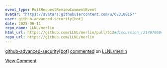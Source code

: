 ```yaml
---
event_type: PullRequestReviewCommentEvent
avatar: "https://avatars.githubusercontent.com/u/62310815?"
user: github-advanced-security[bot]
date: 2025-06-11
repo_name: LLNL/merlin
html_url: https://github.com/LLNL/merlin/pull/512#discussion_r2140766849
repo_url: https://github.com/LLNL/merlin
---
```


<a href='https://github.com/github-advanced-security[bot]' target='_blank'>github-advanced-security[bot]</a> <a href='https://github.com/LLNL/merlin/pull/512#discussion_r2140766849' target='_blank'>commented</a> on <a href='https://github.com/LLNL/merlin' target='_blank'>LLNL/merlin</a>

<a href='https://github.com/LLNL/merlin/pull/512#discussion_r2140766849' target='_blank'>View Comment</a>